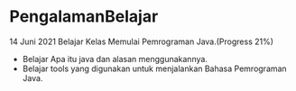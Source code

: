 # PengalamanBelajar

14 Juni 2021
Belajar Kelas Memulai Pemrograman Java.(Progress 21%)
* Belajar Apa itu java dan alasan menggunakannya.
* Belajar tools yang digunakan untuk menjalankan Bahasa Pemrograman Java.

